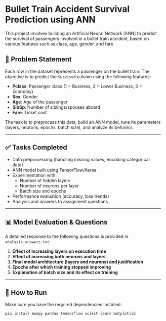 # Bullet Train Accident Survival Prediction using ANN

This project involves building an Artificial Neural Network (ANN) to predict the survival of passengers involved in a bullet train accident, based on various features such as class, age, gender, and fare.


## 🧠 Problem Statement

Each row in the dataset represents a passenger on the bullet train. The objective is to predict the `Survived` column using the following features:

- **Pclass**: Passenger class (1 = Business, 2 = Lower Business, 3 = Economy)
- **Sex**: Gender
- **Age**: Age of the passenger
- **SibSp**: Number of siblings/spouses aboard
- **Fare**: Ticket cost

The task is to preprocess this data, build an ANN model, tune its parameters (layers, neurons, epochs, batch size), and analyze its behavior.

---

## ✅ Tasks Completed

- Data preprocessing (handling missing values, encoding categorical data)
- ANN model built using TensorFlow/Keras
- Experimentation with:
  - Number of hidden layers
  - Number of neurons per layer
  - Batch size and epochs
- Performance evaluation (accuracy, loss trends)
- Analysis and answers to assignment questions

---

## 📊 Model Evaluation & Questions

A detailed response to the following questions is provided in `analysis_answers.txt`:

1. **Effect of increasing layers on execution time**
2. **Effect of increasing both neurons and layers**
3. **Final model architecture (layers and neurons) and justification**
4. **Epochs after which training stopped improving**
5. **Explanation of batch size and its effect on training**

---

## 🧪 How to Run

Make sure you have the required dependencies installed:

```bash
pip install numpy pandas tensorflow scikit-learn matplotlib



